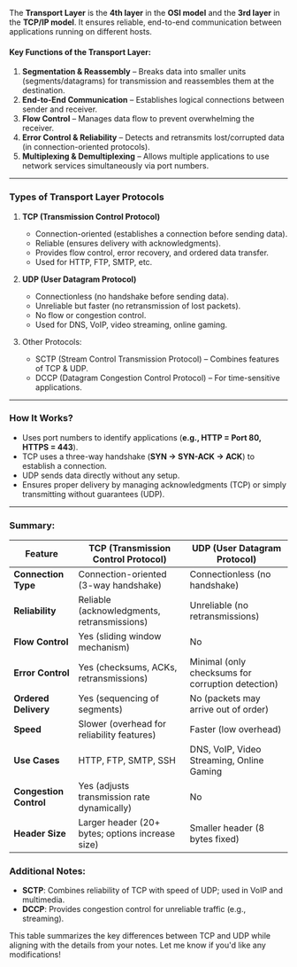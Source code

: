 

The **Transport Layer** is the **4th layer** in the **OSI model** and the **3rd layer** in the **TCP/IP model**. It ensures reliable, end-to-end communication between applications running on different hosts.  

#### **Key Functions of the Transport Layer:**
1. **Segmentation & Reassembly** – Breaks data into smaller units (segments/datagrams) for transmission and reassembles them at the destination.
2. **End-to-End Communication** – Establishes logical connections between sender and receiver.
3. **Flow Control** – Manages data flow to prevent overwhelming the receiver.
4. **Error Control & Reliability** – Detects and retransmits lost/corrupted data (in connection-oriented protocols).
5. **Multiplexing & Demultiplexing** – Allows multiple applications to use network services simultaneously via port numbers.

---

### **Types of Transport Layer Protocols**
1. **TCP (Transmission Control Protocol)**  
   - Connection-oriented (establishes a connection before sending data).  
   - Reliable (ensures delivery with acknowledgments).  
   - Provides flow control, error recovery, and ordered data transfer.  
   - Used for HTTP, FTP, SMTP, etc.

2. **UDP (User Datagram Protocol)**  
   - Connectionless (no handshake before sending data).  
   - Unreliable but faster (no retransmission of lost packets).  
   - No flow or congestion control.  
   - Used for DNS, VoIP, video streaming, online gaming.

3. Other Protocols:
   - SCTP (Stream Control Transmission Protocol) – Combines features of TCP & UDP.
   - DCCP (Datagram Congestion Control Protocol) – For time-sensitive applications.

---

### **How It Works?**
- Uses port numbers to identify applications (**e.g., HTTP = Port 80, HTTPS = 443**).
- TCP uses a three-way handshake (**SYN → SYN-ACK → ACK**) to establish a connection.
- UDP sends data directly without any setup.
- Ensures proper delivery by managing acknowledgments (TCP) or simply transmitting without guarantees (UDP).

---

### Summary:

| **Feature**               | **TCP (Transmission Control Protocol)**                          | **UDP (User Datagram Protocol)**                          |
|---------------------------|-----------------------------------------------------------------|----------------------------------------------------------|
| **Connection Type**       | Connection-oriented (3-way handshake)                           | Connectionless (no handshake)                            |
| **Reliability**           | Reliable (acknowledgments, retransmissions)                     | Unreliable (no retransmissions)                          |
| **Flow Control**          | Yes (sliding window mechanism)                                  | No                                                       |
| **Error Control**         | Yes (checksums, ACKs, retransmissions)                          | Minimal (only checksums for corruption detection)        |
| **Ordered Delivery**      | Yes (sequencing of segments)                                    | No (packets may arrive out of order)                     |
| **Speed**                 | Slower (overhead for reliability features)                      | Faster (low overhead)                                    |
| **Use Cases**             | HTTP, FTP, SMTP, SSH                                            | DNS, VoIP, Video Streaming, Online Gaming                |
| **Congestion Control**    | Yes (adjusts transmission rate dynamically)                     | No                                                       |
| **Header Size**           | Larger header (20+ bytes; options increase size)                | Smaller header (8 bytes fixed)                           |

### Additional Notes:
- **SCTP**: Combines reliability of TCP with speed of UDP; used in VoIP and multimedia.
- **DCCP**: Provides congestion control for unreliable traffic (e.g., streaming).

This table summarizes the key differences between TCP and UDP while aligning with the details from your notes. Let me know if you'd like any modifications!
